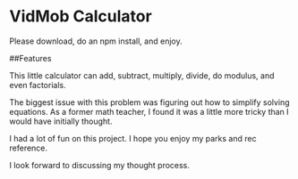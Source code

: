 # VidMob Calculator

Please download, do an npm install, and enjoy. 

##Features

This little calculator can add, subtract, multiply, divide, do modulus, and even factorials. 

The biggest issue with this problem was figuring out how to simplify solving equations. As a former math teacher, I found it was a little more tricky than I would have initially thought. 

I had a lot of fun on this project. I hope you enjoy my parks and rec reference. 

I look forward to discussing my thought process. 





